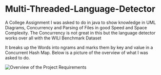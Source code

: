 # Multi-Threaded-Language-Detector
A College Assignment I was asked to do in java to show knowledge in UML Diagrams, Concurrency and Parsing of Files in good Speed and Space Complexity. The Concurrency is not great in this but the language detector works over all with the WILI Benchmark Dataset

It breaks up the Words into ngrams and marks them by key and value in a Concurrent Hash Map.
Below is a picture of the overview of what I was asked to do.

![Overview of the Project Requirements](https://i.imgur.com/hcOQHXX.png)
